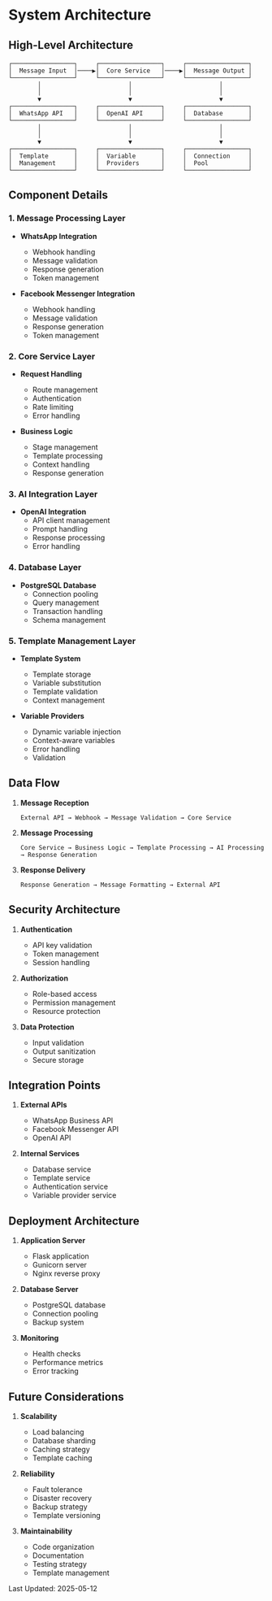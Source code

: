 # System Architecture

## High-Level Architecture

```
┌─────────────────┐     ┌─────────────────┐     ┌─────────────────┐
│  Message Input  │────▶│  Core Service   │────▶│  Message Output │
└─────────────────┘     └─────────────────┘     └─────────────────┘
        │                        │                        │
        │                        │                        │
        ▼                        ▼                        ▼
┌─────────────────┐     ┌─────────────────┐     ┌─────────────────┐
│  WhatsApp API   │     │  OpenAI API     │     │  Database       │
└─────────────────┘     └─────────────────┘     └─────────────────┘
        │                        │                        │
        │                        │                        │
        ▼                        ▼                        ▼
┌─────────────────┐     ┌─────────────────┐     ┌─────────────────┐
│  Template       │     │  Variable       │     │  Connection     │
│  Management     │     │  Providers      │     │  Pool           │
└─────────────────┘     └─────────────────┘     └─────────────────┘
```

## Component Details

### 1. Message Processing Layer
- **WhatsApp Integration**
  - Webhook handling
  - Message validation
  - Response generation
  - Token management

- **Facebook Messenger Integration**
  - Webhook handling
  - Message validation
  - Response generation
  - Token management

### 2. Core Service Layer
- **Request Handling**
  - Route management
  - Authentication
  - Rate limiting
  - Error handling

- **Business Logic**
  - Stage management
  - Template processing
  - Context handling
  - Response generation

### 3. AI Integration Layer
- **OpenAI Integration**
  - API client management
  - Prompt handling
  - Response processing
  - Error handling

### 4. Database Layer
- **PostgreSQL Database**
  - Connection pooling
  - Query management
  - Transaction handling
  - Schema management

### 5. Template Management Layer
- **Template System**
  - Template storage
  - Variable substitution
  - Template validation
  - Context management

- **Variable Providers**
  - Dynamic variable injection
  - Context-aware variables
  - Error handling
  - Validation

## Data Flow

1. **Message Reception**
   ```
   External API → Webhook → Message Validation → Core Service
   ```

2. **Message Processing**
   ```
   Core Service → Business Logic → Template Processing → AI Processing → Response Generation
   ```

3. **Response Delivery**
   ```
   Response Generation → Message Formatting → External API
   ```

## Security Architecture

1. **Authentication**
   - API key validation
   - Token management
   - Session handling

2. **Authorization**
   - Role-based access
   - Permission management
   - Resource protection

3. **Data Protection**
   - Input validation
   - Output sanitization
   - Secure storage

## Integration Points

1. **External APIs**
   - WhatsApp Business API
   - Facebook Messenger API
   - OpenAI API

2. **Internal Services**
   - Database service
   - Template service
   - Authentication service
   - Variable provider service

## Deployment Architecture

1. **Application Server**
   - Flask application
   - Gunicorn server
   - Nginx reverse proxy

2. **Database Server**
   - PostgreSQL database
   - Connection pooling
   - Backup system

3. **Monitoring**
   - Health checks
   - Performance metrics
   - Error tracking

## Future Considerations

1. **Scalability**
   - Load balancing
   - Database sharding
   - Caching strategy
   - Template caching

2. **Reliability**
   - Fault tolerance
   - Disaster recovery
   - Backup strategy
   - Template versioning

3. **Maintainability**
   - Code organization
   - Documentation
   - Testing strategy
   - Template management

Last Updated: 2025-05-12
